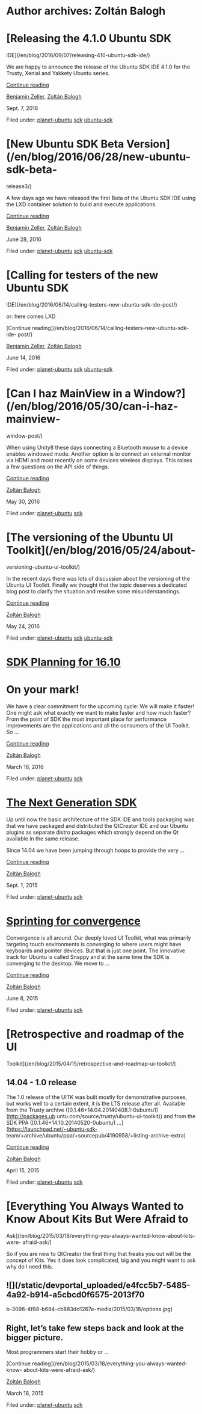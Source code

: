 





# Author archives: Zoltán Balogh





#  [Releasing the 4.1.0 Ubuntu SDK
IDE](/en/blog/2016/09/07/releasing-410-ubuntu-sdk-ide/)

We are happy to announce the release of the Ubuntu SDK IDE 4.1.0 for the
Trusty, Xenial and Yakkety Ubuntu series.

[Continue reading](/en/blog/2016/09/07/releasing-410-ubuntu-sdk-ide/)

[Benjamin Zeller](/en/blog/authors/zeller-benjamin/), [Zoltán
Balogh](/en/blog/authors/bzoltan/)

Sept. 7, 2016

Filed under: [planet-ubuntu](/en/blog/tags/planet-ubuntu/)
[sdk](/en/blog/tags/sdk/) [ubuntu-sdk](/en/blog/tags/ubuntu-sdk/)

#  [New Ubuntu SDK Beta Version](/en/blog/2016/06/28/new-ubuntu-sdk-beta-
release3/)

A few days ago we have released the first Beta of the Ubuntu SDK IDE using the
LXD container solution to build and execute applications.

[Continue reading](/en/blog/2016/06/28/new-ubuntu-sdk-beta-release3/)

[Benjamin Zeller](/en/blog/authors/zeller-benjamin/), [Zoltán
Balogh](/en/blog/authors/bzoltan/)

June 28, 2016

Filed under: [planet-ubuntu](/en/blog/tags/planet-ubuntu/)
[sdk](/en/blog/tags/sdk/) [ubuntu-sdk](/en/blog/tags/ubuntu-sdk/)

#  [Calling for testers of the new Ubuntu SDK
IDE](/en/blog/2016/06/14/calling-testers-new-ubuntu-sdk-ide-post/)

or: here comes LXD

[Continue reading](/en/blog/2016/06/14/calling-testers-new-ubuntu-sdk-ide-
post/)

[Benjamin Zeller](/en/blog/authors/zeller-benjamin/), [Zoltán
Balogh](/en/blog/authors/bzoltan/)

June 14, 2016

Filed under: [planet-ubuntu](/en/blog/tags/planet-ubuntu/)
[sdk](/en/blog/tags/sdk/) [ubuntu-sdk](/en/blog/tags/ubuntu-sdk/)

#  [Can I haz MainView in a Window?](/en/blog/2016/05/30/can-i-haz-mainview-
window-post/)

When using Unity8 these days connecting a Bluetooth mouse to a device enables
windowed mode. Another option is to connect an external monitor via HDMI and
most recently on some devices wireless displays. This raises a few questions
on the API side of things.

[Continue reading](/en/blog/2016/05/30/can-i-haz-mainview-window-post/)

[Zoltán Balogh](/en/blog/authors/bzoltan/)

May 30, 2016

Filed under: [planet-ubuntu](/en/blog/tags/planet-ubuntu/)
[sdk](/en/blog/tags/sdk/)

#  [The versioning of the Ubuntu UI Toolkit](/en/blog/2016/05/24/about-
versioning-ubuntu-ui-toolkit/)

In the recent days there was lots of discussion about the versioning of the
Ubuntu UI Toolkit. Finally we thought that the topic deserves a dedicated blog
post to clarify the situation and resolve some misunderstandings.

[Continue reading](/en/blog/2016/05/24/about-versioning-ubuntu-ui-toolkit/)

[Zoltán Balogh](/en/blog/authors/bzoltan/)

May 24, 2016

Filed under: [planet-ubuntu](/en/blog/tags/planet-ubuntu/)
[sdk](/en/blog/tags/sdk/) [ubuntu-sdk](/en/blog/tags/ubuntu-sdk/)

#  [SDK Planning for 16.10](/en/blog/2016/03/16/planning-the-sdk-16-10/)

# **On your mark!**

We have a clear commitment for the upcoming cycle: We will make it faster! One
might ask what exactly we want to make faster and how much faster? From the
point of SDK the most important place for performance improvements are the
applications and all the consumers of the UI Toolkit. So ...

[Continue reading](/en/blog/2016/03/16/planning-the-sdk-16-10/)

[Zoltán Balogh](/en/blog/authors/bzoltan/)

March 16, 2016

Filed under: [planet-ubuntu](/en/blog/tags/planet-ubuntu/)
[sdk](/en/blog/tags/sdk/)

#  [The Next Generation SDK](/en/blog/2015/09/01/next-generation-sdk/)

Up until now the basic architecture of the SDK IDE and tools packaging was
that we have packaged and distributed the QtCreator IDE and our Ubuntu plugins
as separate distro packages which strongly depend on the Qt available in the
same release.

Since 14.04 we have been jumping through hoops to provide the very ...

[Continue reading](/en/blog/2015/09/01/next-generation-sdk/)

[Zoltán Balogh](/en/blog/authors/bzoltan/)

Sept. 1, 2015

Filed under: [planet-ubuntu](/en/blog/tags/planet-ubuntu/)
[sdk](/en/blog/tags/sdk/)

#  [Sprinting for convergence](/en/blog/2015/06/08/sprinting-convergence/)

Convergence is all around. Our deeply loved UI Toolkit, what was primarily
targeting touch environments is converging to where users might have keyboards
and pointer devices. But that is just one point. The innovative track for
Ubuntu is called Snappy and at the same time the SDK is converging to the
desktop. We move to ...

[Continue reading](/en/blog/2015/06/08/sprinting-convergence/)

[Zoltán Balogh](/en/blog/authors/bzoltan/)

June 8, 2015

Filed under: [planet-ubuntu](/en/blog/tags/planet-ubuntu/)
[sdk](/en/blog/tags/sdk/)

#  [Retrospective and roadmap of the UI
Toolkit](/en/blog/2015/04/15/retrospective-and-roadmap-ui-toolkit/)

## **14.04 - 1.0 release**

The 1.0 release of the UITK was built mostly for demonstrative purposes, but
works well to a certain extent, it is the LTS release after all. Available
from the Trusty archive ([0.1.46+14.04.20140408.1-0ubuntu1](http://packages.ub
untu.com/source/trusty/ubuntu-ui-toolkit)) and from the SDK PPA
([0.1.46+14.10.20140520-0ubuntu1 ...](https://launchpad.net/~ubuntu-sdk-
team/+archive/ubuntu/ppa/+sourcepub/4190958/+listing-archive-extra)

[Continue reading](/en/blog/2015/04/15/retrospective-and-roadmap-ui-toolkit/)

[Zoltán Balogh](/en/blog/authors/bzoltan/)

April 15, 2015

Filed under: [planet-ubuntu](/en/blog/tags/planet-ubuntu/)
[sdk](/en/blog/tags/sdk/)

#  [Everything You Always Wanted to Know About Kits But Were Afraid to
Ask](/en/blog/2015/03/18/everything-you-always-wanted-know-about-kits-were-
afraid-ask/)

So if you are new to QtCreator the first thing that freaks you out will be the
concept of Kits. Yes it does look complicated, big and you might want to ask
why do I need this.

## ![](/static/devportal_uploaded/e4fcc5b7-5485-4a92-b914-a5cbcd0f6575-2013f70
b-3096-4f88-b684-cb883dd1267e-media/2015/03/18/options.jpg)

## Right, let’s take few steps back and look at the bigger picture.

Most programmers start their hobby or ...

[Continue reading](/en/blog/2015/03/18/everything-you-always-wanted-know-
about-kits-were-afraid-ask/)

[Zoltán Balogh](/en/blog/authors/bzoltan/)

March 18, 2015

Filed under: [planet-ubuntu](/en/blog/tags/planet-ubuntu/)
[sdk](/en/blog/tags/sdk/)





